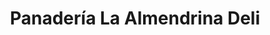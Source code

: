 ---
title: "Panadería La Almendrina Deli"
url: /playa-grande/panaderia-la-almendrina-deli/
shop: Bäckerei
---